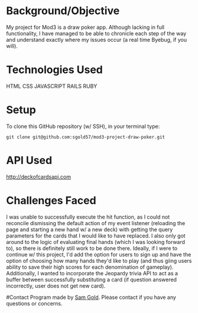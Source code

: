# Background/Objective
My project for Mod3 is a draw poker app. Although lacking in full functionality, I have managed to be able to chronicle each step of the way and understand exactly where my issues occur (a real time Byebug, if you will).

# Technologies Used
HTML
CSS
JAVASCRIPT
RAILS
RUBY


# Setup
To clone this GitHub repository (w/ SSH), in your terminal type:
```
git clone git@github.com:sgold57/mod3-project-draw-poker.git
```

# API Used
http://deckofcardsapi.com

# Challenges Faced
I was unable to successfully execute the hit function, as I could not reconcile dismissing the default action of my event listener (reloading the page and starting a new hand w/ a new deck) with getting the query parameters for the cards that I would like to have replaced. I also only got around to the logic of evaluating final hands (which I was looking forward to), so there is definitely still work to be done there.
Ideally, if I were to continue w/ this project, I'd add the option for users to sign up and have the option of choosing how many hands they'd like to play (and thus giing users ability to save their high scores for each denomination of gameplay).
Additionally, I wanted to incorporate the Jeopardy trivia API to act as a buffer between successfully substituting a card (if question answered incorrectly, user does not get new card). 

#Contact
Program made by [Sam Gold](https://github.com/sgold57). Please contact if you have any questions or concerns.
